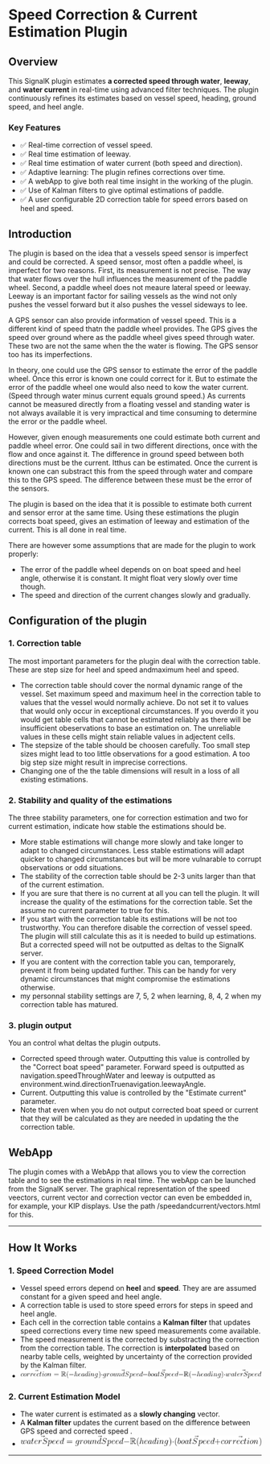 # **Speed Correction & Current Estimation Plugin**  

## **Overview**  
This SignalK plugin estimates **a corrected speed through water**, **leeway**, and **water current** in real-time using advanced filter techniques. The plugin continuously refines its estimates based on vessel speed, heading, ground speed, and heel angle.

### **Key Features**  
- ✅ Real-time correction of vessel speed.  
- ✅ Real time estimation of leeway.
- ✅ Real time estimation of water current (both speed and direction).
- ✅ Adaptive learning: The plugin refines corrections over time.
- ✅ A webApp to give both real time insight in the working of the plugin.
- ✅ Use of Kalman filters to give optimal estimations of paddle.
- ✅ A user configurable 2D correction table for speed errors based on heel and speed.  
  
## **Introduction** 
The plugin is based on the idea that a vessels speed sensor is imperfect and could be corrected. A speed sensor, most often a paddle wheel, is imperfect for two reasons. First, its measurement is not precise. The way that water flows over the hull influences the measurement of the paddle wheel. Second, a paddle wheel does not meaure lateral speed or leeway. Leeway is an important factor for sailing vessels as the wind not only pushes the vessel forward but it also pushes the vessel sideways to lee.

A GPS sensor can also provide information of vessel speed. This is a different kind of speed thatn the paddle wheel provides. The GPS gives the speed over ground where as the paddle wheel gives speed through water. These two are not the same when the the water is flowing. The GPS sensor too has its imperfections.

In theory, one could use the GPS sensor to estimate the error of the paddle wheel. Once this error is known one could correct for it. But to estimate the error of the paddle wheel one would also need to kow the water current. (Speed through water minus current equals ground speed.) As currents cannot be measured directly from a floating vessel and standing water is not always available it is very impractical and time consuming to determine the error or the paddle wheel.

However, given enough measurements one could estimate both current and paddle wheel error. One could sail in two different directions, once with the flow and once against it. The difference in ground speed between both directions must be the current. Itthus can be estimated. Once the current is known one can substract this from the speed through water and compare this to the GPS speed. The difference between these must be the error of the sensors.

The plugin is based on the idea that it is possible to estimate both current and sensor error at the same time. Using these estimations the plugin corrects boat speed, gives an estimation of leeway and estimation of the current. This is all done in real time.

There are however some assumptions that are made for the plugin to work properly:
- The error of the paddle wheel depends on on boat speed and heel angle, otherwise it is constant. It might float very slowly over time though.
- The speed and direction of the current changes slowly and gradually.

## **Configuration of the plugin**
### **1. Correction table** 
The most important parameters for the plugin deal with the correction table. These are step size for heel and speed andmaximum heel and speed.
- The correction table should cover the normal dynamic range of the vessel. Set maximum speed and maximum heel in the correction table to values that the vessel would normally achieve. Do not set it to values that would only occur in exceptional circumstances. If you overdo it you would get table cells that cannot be estimated reliably as there will be insufficient obeservations to base an estimation on. The unreliable values in these cells might stain reliable values in adjectent cells.
- The stepsize of the table should be choosen carefully. Too small step sizes might lead to too little observations for a good estimation. A too big step size might result in imprecise corrections.
- Changing one of the the table dimensions will result in a loss of all existing estimations. 

### **2. Stability and quality of the estimations**
The three stability parameters, one for correction estimation and two for current estimation, indicate how stable the estimations should be. 
- More stable estimations will change more slowly and take longer to adapt to changed circumstances. Less stable estimations will adapt quicker to changed circumstances but will be more vulnarable to corrupt observations or odd situations.
- The stability of the correction table should be 2-3 units larger than that of the current estimation.
- If you are sure that there is no current at all you can tell the plugin. It will increase the quality of the estimations for the correction table. Set the assume no current parameter to true for this. 
- If you start with the correction table its estimations will be not too trustworthy. You can therefore disable the correction of vessel speed. The plugin will still calculate this as it is needed to build up estimations. But a corrected speed will not be outputted as deltas to the SignalK server.
- If you are content with the correction table you can, temporarely, prevent it from being updated further. This can be handy for very dynamic circumstances that might compromise the estimations otherwise.
- my personnal stability settings are 7, 5, 2 when learning, 8, 4, 2 when my correction table has matured.

### **3. plugin output**
You an control what deltas the plugin outputs.
- Corrected speed through water. Outputting this value is controlled by the "Correct boat speed" parameter. 
Forward speed is outputted as navigation.speedThroughWater and leeway is outputted as environment.wind.directionTruenavigation.leewayAngle.
- Current. Outputting this value is controlled by the "Estimate current" parameter.
- Note that even when you do not output corrected boat speed or current that they will be calculated as they are needed in updating the the correction table.

## WebApp
The plugin comes with a WebApp that allows you to view the correction table and to see the estimations in real time. The webApp can be launched from the SignalK server.
The graphical representation of the speed veectors, current vector and correction vector can even be embedded in, for example, your KIP displays. Use the path /speedandcurrent/vectors.html for this.


---

## **How It Works**  

### **1. Speed Correction Model**  
- Vessel speed errors depend on **heel** and **speed**. They are are assumed constant for a given speed and heel angle.
- A correction table is used to store speed errors for steps in speed and heel angle.  
- Each cell in the correction table contains a **Kalman filter** that updates speed corrections every time new speed measurements come available.  
- The speed measurement is the corrected by substracting the correction from the correction table. The correction is **interpolated** based on nearby table cells, weighted by uncertainty of the correction provided by the Kalman filter. 
- ![correction model](correctionModel.png) 

### **2. Current Estimation Model**  
- The water current is estimated as a **slowly changing** vector. 
- A **Kalman filter** updates the current based on the difference between GPS speed and corrected speed .
- ![correctioncurrent model](currentModel.png)



---


